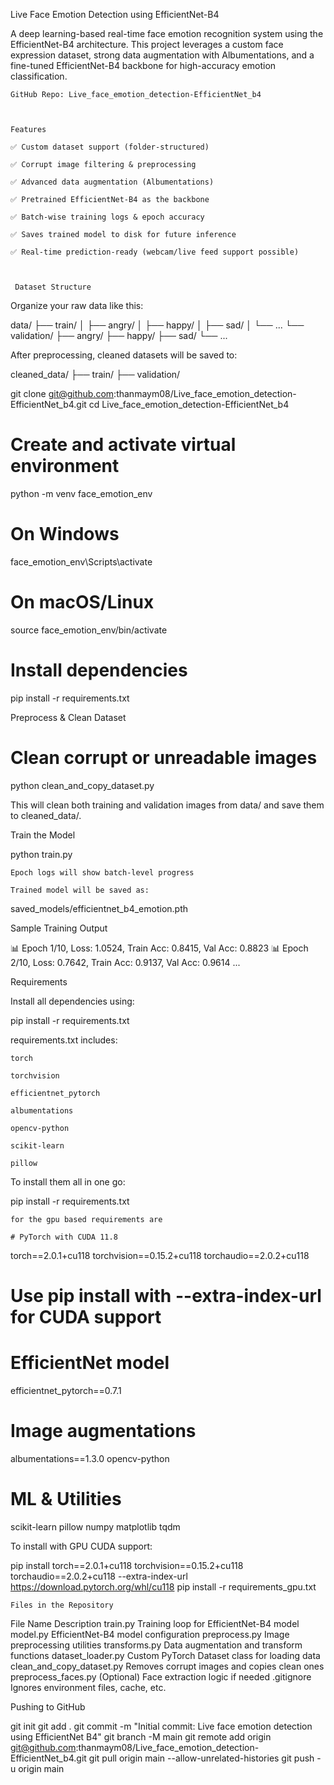  Live Face Emotion Detection using EfficientNet-B4

A deep learning-based real-time face emotion recognition system using the EfficientNet-B4 architecture. This project leverages a custom face expression dataset, strong data augmentation with Albumentations, and a fine-tuned EfficientNet-B4 backbone for high-accuracy emotion classification.

    GitHub Repo: Live_face_emotion_detection-EfficientNet_b4



    Features

    ✅ Custom dataset support (folder-structured)

    ✅ Corrupt image filtering & preprocessing

    ✅ Advanced data augmentation (Albumentations)

    ✅ Pretrained EfficientNet-B4 as the backbone

    ✅ Batch-wise training logs & epoch accuracy

    ✅ Saves trained model to disk for future inference

    ✅ Real-time prediction-ready (webcam/live feed support possible)



     Dataset Structure

Organize your raw data like this:

data/
├── train/
│   ├── angry/
│   ├── happy/
│   ├── sad/
│   └── ...
└── validation/
    ├── angry/
    ├── happy/
    ├── sad/
    └── ...

After preprocessing, cleaned datasets will be saved to:

cleaned_data/
├── train/
├── validation/



git clone git@github.com:thanmaym08/Live_face_emotion_detection-EfficientNet_b4.git
cd Live_face_emotion_detection-EfficientNet_b4

# Create and activate virtual environment
python -m venv face_emotion_env
# On Windows
face_emotion_env\Scripts\activate
# On macOS/Linux
source face_emotion_env/bin/activate

# Install dependencies
pip install -r requirements.txt



 Preprocess & Clean Dataset

# Clean corrupt or unreadable images
python clean_and_copy_dataset.py

This will clean both training and validation images from data/ and save them to cleaned_data/.



 Train the Model

python train.py

    Epoch logs will show batch-level progress

    Trained model will be saved as:

saved_models/efficientnet_b4_emotion.pth



 Sample Training Output

📊 Epoch 1/10, Loss: 1.0524, Train Acc: 0.8415, Val Acc: 0.8823
📊 Epoch 2/10, Loss: 0.7642, Train Acc: 0.9137, Val Acc: 0.9614
...



Requirements

Install all dependencies using:

pip install -r requirements.txt

requirements.txt includes:

    torch

    torchvision

    efficientnet_pytorch

    albumentations

    opencv-python

    scikit-learn

    pillow

To install them all in one go:

pip install -r requirements.txt



    for the gpu based requirements are 

    # PyTorch with CUDA 11.8
torch==2.0.1+cu118
torchvision==0.15.2+cu118
torchaudio==2.0.2+cu118
# Use pip install with --extra-index-url for CUDA support
# EfficientNet model
efficientnet_pytorch==0.7.1
# Image augmentations
albumentations==1.3.0
opencv-python
# ML & Utilities
scikit-learn
pillow
numpy
matplotlib
tqdm

To install with GPU CUDA support:

pip install torch==2.0.1+cu118 torchvision==0.15.2+cu118 torchaudio==2.0.2+cu118 --extra-index-url https://download.pytorch.org/whl/cu118
pip install -r requirements_gpu.txt



    Files in the Repository
File Name	Description
train.py	Training loop for EfficientNet-B4 model
model.py	EfficientNet-B4 model configuration
preprocess.py	Image preprocessing utilities
transforms.py	Data augmentation and transform functions
dataset_loader.py	Custom PyTorch Dataset class for loading data
clean_and_copy_dataset.py	Removes corrupt images and copies clean ones
preprocess_faces.py	(Optional) Face extraction logic if needed
.gitignore	Ignores environment files, cache, etc.



Pushing to GitHub 

git init
git add .
git commit -m "Initial commit: Live face emotion detection using EfficientNet B4"
git branch -M main
git remote add origin git@github.com:thanmaym08/Live_face_emotion_detection-EfficientNet_b4.git
git pull origin main --allow-unrelated-histories
git push -u origin main
